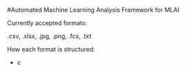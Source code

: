 #Automated Machine Learning Analysis Framework for MLAI

Currently accepted formats:

  .csv,
  .xlsx,
  .jpg,
  .png,
  .fcs,
  .txt
  
 How each format is structured:
 - c
  
